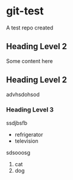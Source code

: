 # git-test
A test repo created

## Heading Level 2
Some content here

## Heading Level 2
advhsdohsod

### Heading Level 3
ssdjbsfb
- refrigerator
- television

sdsooosg
1. cat
2. dog
